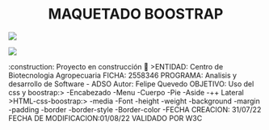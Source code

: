 <h1 align="center">MAQUETADO BOOSTRAP</h1>
 <p align="left">
   <img src="https://img.shields.io/badge/STATUS-EN%20DESAROLLO-green">
   </p>
   <p>
   <img src="https://img.shields.io/badge/CONTENIDO-BOOSTRAP-BLUE">
   </p>
   :construction: Proyecto en construcción 🚧
>ENTIDAD: Centro de Biotecnologia Agropecuaria FICHA: 2558346 PROGRAMA: Analisis y desarrollo de Software - ADSO Autor: Felipe Quevedo OBJETIVO: Uso del css y boostrap:>
-Encabezado
-Menu
-Cuerpo
-Pie
-Aside
-++ Lateral
>HTML-css-boostrap:>
-media
-Font
-height
-weight
-background
-margin
-padding
-border
-border-style
-Border-color
-FECHA CREACION: 31/07/22 FECHA DE MODIFICACION:01/08/22 VALIDADO POR W3C
